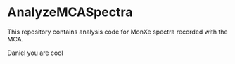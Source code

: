 # AnalyzeMCASpectra
This repository contains analysis code for MonXe spectra recorded with the MCA.

Daniel you are cool
